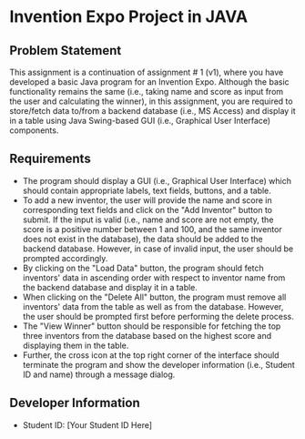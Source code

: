 # Invention Expo Project in JAVA

## Problem Statement
This assignment is a continuation of assignment # 1 (v1), where you have developed a basic Java program for an Invention Expo. Although the basic functionality remains the same (i.e., taking name and score as input from the user and calculating the winner), in this assignment, you are required to store/fetch data to/from a backend database (i.e., MS Access) and display it in a table using Java Swing-based GUI (i.e., Graphical User Interface) components.

## Requirements
- The program should display a GUI (i.e., Graphical User Interface) which should contain appropriate labels, text fields, buttons, and a table.
- To add a new inventor, the user will provide the name and score in corresponding text fields and click on the "Add Inventor" button to submit. If the input is valid (i.e., name and score are not empty, the score is a positive number between 1 and 100, and the same inventor does not exist in the database), the data should be added to the backend database. However, in case of invalid input, the user should be prompted accordingly.
- By clicking on the "Load Data" button, the program should fetch inventors' data in ascending order with respect to inventor name from the backend database and display it in a table.
- When clicking on the "Delete All" button, the program must remove all inventors' data from the table as well as from the database. However, the user should be prompted first before performing the delete process.
- The "View Winner" button should be responsible for fetching the top three inventors from the database based on the highest score and displaying them in the table.
- Further, the cross icon at the top right corner of the interface should terminate the program and show the developer information (i.e., Student ID and name) through a message dialog.

## Developer Information
- Student ID: [Your Student ID Here]